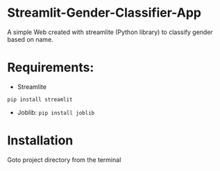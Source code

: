 # Streamlit-Gender-Classifier-App

A simple Web created with streamlite (Python library) to classify gender based on name.


# Requirements:
* Streamlite

`pip install streamlit`

* Joblib:
`pip install joblib`


# Installation
Goto project directory from the terminal
